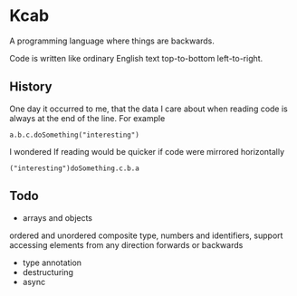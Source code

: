 # Kcab

A programming language where things are backwards.

Code is written like ordinary English text top-to-bottom left-to-right.



## History

One day it occurred to me, that the data I care about when reading code is always at the end of the line. For example

```
a.b.c.doSomething("interesting")
```

I wondered If reading would be quicker if code were mirrored horizontally

```
("interesting")doSomething.c.b.a
```

## Todo

- arrays and objects

ordered and unordered composite type, numbers and identifiers, support accessing elements from any direction forwards or backwards

- type annotation
- destructuring
- async